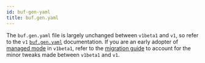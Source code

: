 ```yaml
---
id: buf-gen-yaml
title: buf.gen.yaml
---
```


The `buf.gen.yaml` file is largely unchanged between `v1beta1` and `v1`, so
refer to the `v1` [`buf.gen.yaml`](../v1/buf-gen-yaml.md) documentation. If you
are an early adopter of [managed mode](../../buf/generate/managed-mode/reference) in
`v1beta1`, refer to the [migration guide](../v1beta1-migration-guide.md) to
account for the minor tweaks made between `v1beta1` and `v1`.

